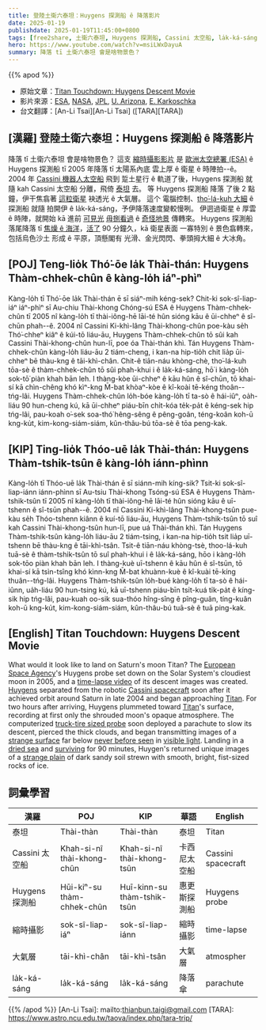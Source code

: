 ```yaml
---
title: 登陸土衛六泰坦：Huygens 探測船 ê 降落影片
date: 2025-01-19
publishdate: 2025-01-19T11:45:00+0800
tags: [free2share, 土衛六泰坦, Huygens 探測船, Cassini 太空船, la̍k-ká-sáng, 縮時攝影, 影片, 大氣層]
hero: https://www.youtube.com/watch?v=msiLWxDayuA
summary: 降落 tī 土衛六泰坦 會是啥物景色？
---
```


{{% apod %}}

- 原始文章：[Titan Touchdown: Huygens Descent Movie](https://apod.nasa.gov/apod/ap250119.html)
- 影片來源：[ESA](https://www.esa.int/), [NASA](https://www.nasa.gov/), [JPL](https://www.jpl.nasa.gov/), [U. Arizona](https://www.lpl.arizona.edu/missions/cassini), [E. Karkoschka](https://www.lpl.arizona.edu/research-scientists/erich-karkoschka)
- 台文翻譯：[An-Li Tsai][An-Li Tsai] ([TARA][TARA])

## [漢羅] 登陸土衛六泰坦：Huygens 探測船 ê 降落影片
降落 tī 土衛六泰坦 會是啥物景色？
這支 [縮時攝影影片][time-lapse video] 是 [歐洲太空總署 (ESA)][European Space Agency] ê Huygens 探測船 tī 2005 年降落 tī 太陽系內底 雲上厚 ê 衛星 ê 時陣拍--ê。
2004 年 [Cassini 機器人太空船][Cassini spacecraft] 飛到 踅土星行 ê 軌道了後，Huygens 探測船 就隨 kah Cassini 太空船 分離，飛倚 [泰坦][Titan 1] 去。
等 Huygens 探測船 降落 了後 2 點鐘，伊干焦翕著 [這粒衛星][Titan 2] 袂透光 ê 大氣層。
這个 電腦控制、[tho͘-lá-kuh 大細][truck-tire sized probe] ê 探測船 就隨 拍開伊 ê la̍k-ká-sáng，予伊降落速度變較慢咧。
伊迵過衛星 ê 厚雲 ê 時陣，就開始 kā 進前 [可見光][visible light] [毋捌看過][never before seen] ê [奇怪地景][strange surface] 傳轉來。
Huygens 探測船 落尾降落 tī [焦燥 ê 海洋][dried sea]，[活了][surviving] 90 分鐘久，kā 衛星表面 一寡特別 ê 景色翕轉來，包括烏色沙土 形成 ê 平原，頂懸閣有 光滑、金光閃閃、拳頭拇大細 ê 大冰角。

## [POJ] Teng-lio̍k Thó͘-ōe la̍k Thài-thán: Huygens Thàm-chhek-chûn ê kàng-lo̍h iáⁿ-phìⁿ
Kàng-lo̍h tī Thó͘-ōe la̍k Thài-thán ē sī siáⁿ-mih kéng-sek?
Chit-ki sok-sî-liap-iáⁿ iáⁿ-phìⁿ sī Au-chiu Thài-khong Chóng-sú ESA ê Huygens Thàm-chhek-chûn tī 2005 nî kàng-lo̍h tī thài-iông-hē lāi-té hûn sióng kāu ê ūi-chheⁿ ê sî-chūn phah--ê.
2004 nî Cassini Ki-khì-lâng Thài-khong-chûn poe-kàu se̍h Thó͘-chheⁿ kiâⁿ ê kúi-tō liáu-āu, Huygens Thàm-chhek-chûn tō sûi kah Cassini Thài-khong-chûn hun-lī, poe óa Thài-thán khì.
Tán Huygens Thàm-chhek-chûn kàng-lo̍h liáu-āu 2 tiám-cheng, i kan-na hip-tio̍h chit lia̍p ūi-chheⁿ bē thàu-kng ê tāi-khì-chân.
Chit-ê tiān-náu khòng-chè, tho͘-lá-kuh tōa-sè ê thàm-chhek-chûn tō sûi phah-khui i ê la̍k-ká-sáng, hō͘ i kàng-lo̍h sok-tō͘ piàn khah bān leh.
I thàng-kòe ūi-chheⁿ ê kāu hûn ê sî-chūn, tō khai-sí kā chìn-chêng khó kìⁿ-kng M̄-bat khòaⁿ-kòe ê kî-koài tē-kéng thoân--tńg-lâi.
Huygens Thàm-chhek-chûn lo̍h-bóe kàng-lo̍h tī ta-sò ê hái-iûⁿ, oa̍h-liáu 90 hun-cheng kú, kā ūi-chheⁿ piáu-bīn chi̍t-kóa te̍k-pa̍t ê kéng-sek hip tńg-lâi, pau-koah o͘-sek soa-thó͘ hêng-sêng ê pêng-goân, téng-koân koh-ū kng-ku̍t, kim-kong-siám-siám, kûn-thâu-bú tōa-sè ê tōa peng-kak.

## [KIP] Ting-lio̍k Thóo-uē la̍k Thài-thán: Huygens Thàm-tshik-tsûn ê kàng-lo̍h iánn-phìnn
Kàng-lo̍h tī Thóo-uē la̍k Thài-thán ē sī siánn-mih kíng-sik?
Tsit-ki sok-sî-liap-iánn iánn-phìnn sī Au-tsiu Thài-khong Tsóng-sú ESA ê Huygens Thàm-tshik-tsûn tī 2005 nî kàng-lo̍h tī thài-iông-hē lāi-té hûn sióng kāu ê uī-tshenn ê sî-tsūn phah--ê.
2004 nî Cassini Ki-khì-lâng Thài-khong-tsûn pue-kàu se̍h Thóo-tshenn kiânn ê kuí-tō liáu-āu, Huygens Thàm-tshik-tsûn tō suî kah Cassini Thài-khong-tsûn hun-lī, pue uá Thài-thán khì.
Tán Huygens Thàm-tshik-tsûn kàng-lo̍h liáu-āu 2 tiám-tsing, i kan-na hip-tio̍h tsit lia̍p uī-tshenn bē thàu-kng ê tāi-khì-tsân.
Tsit-ê tiān-náu khòng-tsè, thoo-lá-kuh tuā-sè ê thàm-tshik-tsûn tō suî phah-khui i ê la̍k-ká-sáng, hōo i kàng-lo̍h sok-tōo piàn khah bān leh.
I thàng-kuè uī-tshenn ê kāu hûn ê sî-tsūn, tō khai-sí kā tsìn-tsîng khó kìnn-kng M̄-bat khuànn-kuè ê kî-kuài tē-kíng thuân--tńg-lâi.
Huygens Thàm-tshik-tsûn lo̍h-bué kàng-lo̍h tī ta-sò ê hái-iûnn, ua̍h-liáu 90 hun-tsing kú, kā uī-tshenn piáu-bīn tsi̍t-kuá ti̍k-pa̍t ê kíng-sik hip tńg-lâi, pau-kuah oo-sik sua-thóo hîng-sîng ê pîng-guân, tíng-kuân koh-ū kng-ku̍t, kim-kong-siám-siám, kûn-thâu-bú tuā-sè ê tuā ping-kak.

## [English] Titan Touchdown: Huygens Descent Movie
What would it look like to land on Saturn's moon Titan?
The [European Space Agency][European Space Agency]'s Huygens probe set down on the Solar System's cloudiest moon in 2005, and a [time-lapse video][time-lapse video] of its descent images was created.
[Huygens][Huygens] separated from the robotic [Cassini spacecraft][Cassini spacecraft] soon after it achieved orbit around Saturn in late 2004 and began approaching [Titan][Titan 1].
For two hours after arriving, Huygens plummeted toward [Titan][Titan 2]'s surface, recording at first only the shrouded moon's opaque atmosphere.
The computerized [truck-tire sized probe][truck-tire sized probe] soon deployed a parachute to slow its descent, pierced the thick clouds, and began transmitting images of a [strange surface][strange surface] far below [never before seen][never before seen] in [visible light][visible light].
Landing in a [dried sea][dried sea] and [surviving][surviving] for 90 minutes, Huygen's returned unique images of a [strange plain][strange plain] of dark sandy soil strewn with smooth, bright, fist-sized rocks of ice.

## 詞彙學習
|漢羅|POJ|KIP|華語|English|
|-|-|-|-|-|
| 泰坦 | Thài-thàn | Thài-thàn | 泰坦 | Titan |
| Cassini 太空船 | Khah-si-nî thài-khong-chûn | Khah-si-nî thài-khong-tsûn | 卡西尼太空船 | Cassini spacecraft |
| Huygens 探測船 | Hūi-kiⁿ-su thàm-chhek-chûn | Huī-kinn-su thàm-tshik-tsûn | 惠更斯探測船 | Huygens probe |
| 縮時攝影 | sok-sî-liap-iáⁿ | sok-sî-liap-iánn | 縮時攝影 | time-lapse |
| 大氣層 | tāi-khì-chân | tāi-khì-tsân | 大氣層 | atmospher |
| la̍k-ká-sáng | la̍k-ká-sáng | la̍k-ká-sáng | 降落傘 | parachute |

{{% /apod %}}
[An-Li Tsai]: mailto:thianbun.taigi@gmail.com
[TARA]: https://www.astro.ncu.edu.tw/taova/index.php/tara-trip/

[copyright]: https://apod.nasa.gov/apod/fap/lib/about_apod.html#srapply
[License3]: https://creativecommons.org/licenses/by-nc-nd/3.0/
[License2]:https://creativecommons.org/licenses/by-nc-nd/2.0/

[European Space Agency]:http://www.esa.int/
[time-lapse video]:http://photojournal.jpl.nasa.gov/catalog/PIA08118
[Huygens]:http://en.wikipedia.org/wiki/Huygens_%28spacecraft%29
[Cassini spacecraft]:https://science.nasa.gov/mission/cassini/spacecraft/cassini-orbiter/
[Titan 1]:https://science.nasa.gov/saturn/moons/titan/
[Titan 2]:https://apod.nasa.gov/apod/ap041028.html
[truck-tire sized probe]:https://www.esa.int/Science_Exploration/Space_Science/Cassini-Huygens/Huygens_spacecraft
[strange surface]:https://apod.nasa.gov/apod/ap050117.html
[never before seen]:https://media.istockphoto.com/id/1128004359/photo/close-up-scottish-fold-cat-head-with-shocking-face-and-wide-open-eyes-frighten-or-surprised.jpg?s=170667a&w=0&k=20&c=0x_xd9aj8iHg0vn-DHE9OJdjKyeOI6tDWWmqt91MteU=
[visible light]:https://science.nasa.gov/ems/09_visiblelight/
[dried sea]:https://apod.nasa.gov/apod/ap070207.html
[surviving]:https://en.wikipedia.org/wiki/Timeline_of_Cassini%E2%80%93Huygens
[strange plain]:https://www.youtube.com/watch?v=UDygi63Opr8
